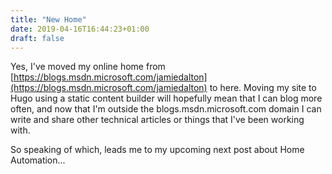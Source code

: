 ```yaml
---
title: "New Home"
date: 2019-04-16T16:44:23+01:00
draft: false
---
```


Yes, I've moved my online home from [https://blogs.msdn.microsoft.com/jamiedalton](https://blogs.msdn.microsoft.com/jamiedalton) to here.  Moving my site to Hugo using a static content builder will hopefully mean that I can blog more often, and now that I'm outside the blogs.msdn.microsoft.com domain I can write and share other technical articles or things that I've been working with.

So speaking of which, leads me to my upcoming next post about Home Automation...